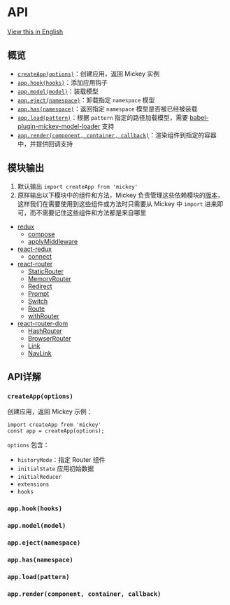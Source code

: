 # API

[View this in English](../en-US/api.md)

## 概览

- [`createApp(options)`](#createappoptions)：创建应用，返回 Mickey 实例
- [`app.hook(hooks)`](#apphookhooks)：添加应用钩子
- [`app.model(model)`](#appmodelmodel)：装载模型
- [`app.eject(namespace)`](#appejectnamespace)：卸载指定 `namespace` 模型
- [`app.has(namespace)`](#apphasnamespace)：返回指定 `namespace` 模型是否被已经被装载
- [`app.load(pattern)`](#apploadpattern)：根据 `pattern` 指定的路径加载模型，需要 [babel-plugin-mickey-model-loader](https://github.com/mickeyjsx/babel-plugin-mickey-model-loader) 支持
- [`app.render(component, container, callback)`](#apprendercomponent-container-callback)：渲染组件到指定的容器中，并提供回调支持

## 模块输出

1. 默认输出 `import createApp from 'mickey'` 
2. 原样输出以下模块中的组件和方法，Mickey 负责管理这些依赖模块的[版本](https://github.com/mickeyjsx/mickey/blob/master/package.json#L31)，这样我们在需要使用到这些组件或方法时只需要从 Mickey 中 `import` 进来即可，而不需要记住这些组件和方法都是来自哪里
  
- [redux](https://github.com/reactjs/redux)
  - [compose](http://redux.js.org/docs/api/compose.html)
  - [applyMiddleware](http://redux.js.org/docs/api/applyMiddleware.html)
- [react-redux](https://github.com/reactjs/react-redux)
  - [connect](https://github.com/reactjs/react-redux/blob/master/docs/api.md#connectmapstatetoprops-mapdispatchtoprops-mergeprops-options)
- [react-router](https://reacttraining.com/react-router/)  
  - [StaticRouter](https://reacttraining.com/react-router/core/api/StaticRouter)
  - [MemoryRouter](https://reacttraining.com/react-router/web/api/MemoryRouter)
  - [Redirect](https://reacttraining.com/react-router/web/api/Redirect)
  - [Prompt](https://reacttraining.com/react-router/core/api/Prompt)
  - [Switch](https://reacttraining.com/react-router/core/api/Switch)
  - [Route](https://reacttraining.com/react-router/core/api/Route)
  - [withRouter](https://reacttraining.com/react-router/core/api/withRouter)
- [react-router-dom](https://github.com/ReactTraining/react-router/tree/master/packages/react-router-dom)  
  - [HashRouter](https://reacttraining.com/react-router/web/api/HashRouter)
  - [BrowserRouter](https://reacttraining.com/react-router/web/api/BrowserRouter)
  - [Link](https://reacttraining.com/react-router/web/api/Link)
  - [NavLink](https://reacttraining.com/react-router/web/api/NavLink)

## API详解

### `createApp(options)` 

创建应用，返回 Mickey 示例：

```
import createApp from 'mickey'
const app = createApp(options);
```

`options` 包含：
- `historyMode`：指定 Router 组件
- `initialState` 应用初始数据
- `initialReducer`
- `extensions`
- `hooks`

### `app.hook(hooks)`
### `app.model(model)`
### `app.eject(namespace)`
### `app.has(namespace)`
### `app.load(pattern)`
### `app.render(component, container, callback)`
